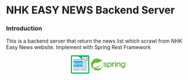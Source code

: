 # NHK EASY NEWS Backend Server
### Introduction

This is a backend server that return the news list which scrawl from NHK Easy News website. Implement with Spring Rest Framework

<div align=center>
    <img src = "/resources/nhk-logo.jpg" height = "50px" /> <img src = "/resources/spring-logo.png"  height = "50px"/>
</div>

